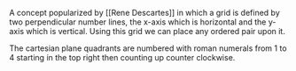 A concept popularized by [[Rene Descartes]] in which a grid is defined by two perpendicular number lines, the x-axis which is horizontal and the y-axis which is vertical. Using this grid we can place any ordered pair upon it.

The cartesian plane quadrants are numbered with roman numerals from 1 to 4 starting in the top right then counting up counter clockwise.